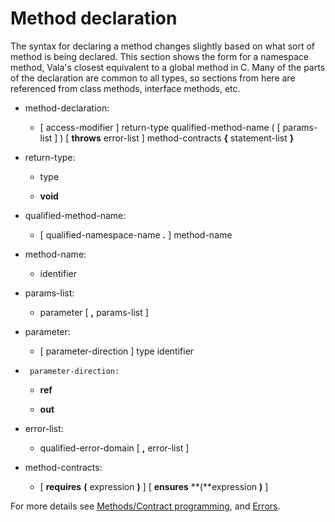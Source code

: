 

Method declaration
==================

The syntax for declaring a method changes slightly based on what sort of method is being declared. This section shows the form for a namespace method, Vala's closest equivalent to a global method in C. Many of the parts of the declaration are common to all types, so sections from here are referenced from class methods, interface methods, etc.

-   method-declaration:

    -   [ access-modifier ] return-type qualified-method-name ( [ params-list ] ) [ **throws** error-list ] method-contracts **{** statement-list **}**


-   return-type:

    -   type

    -   **void**

-   qualified-method-name:

    -   [ qualified-namespace-name **.** ] method-name


-   method-name:

    -   identifier

-   params-list:

    -   parameter [ **,** params-list ]


-   parameter:

    -   [ parameter-direction ] type identifier


-      parameter-direction:

    -   **ref**

    -   **out**


-   error-list:

    -   qualified-error-domain [ **,** error-list ]


-   method-contracts:

    -   [ **requires** **(** expression **)** ] [ **ensures** **(**expression **)** ]

For more details see [Methods/Contract programming](http://wiki.gnome.org/action/show/Projects/Vala/Manual/Export/Vala/Manual/Methods#Contract_programming), and [Errors](http://wiki.gnome.org/action/show/Projects/Vala/Manual/Export/Vala/Manual/Errors#).
